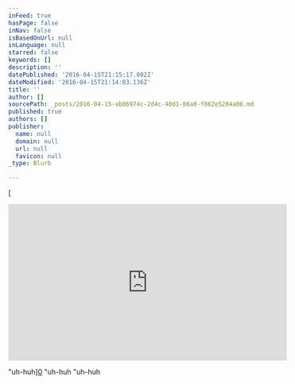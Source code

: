 ```yaml
---
inFeed: true
hasPage: false
inNav: false
isBasedOnUrl: null
inLanguage: null
starred: false
keywords: []
description: ''
datePublished: '2016-04-15T21:15:17.002Z'
dateModified: '2016-04-15T21:14:03.136Z'
title: ''
author: []
sourcePath: _posts/2016-04-15-ab86974c-2d4c-40d1-86a8-f062e5284a86.md
published: true
authors: []
publisher:
  name: null
  domain: null
  url: null
  favicon: null
_type: Blurb

---
```

[

<iframe width="560" height="315" src="https://www.youtube.com/embed/GK8S9r8uVVI" frameborder="0" allowfullscreen="allowfullscreen" style=""></iframe>

"uh-huh][0]
"uh-huh
"uh-huh

[0]: href